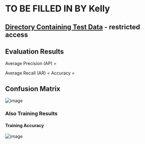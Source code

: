 # TO BE FILLED IN BY Kelly

## [Directory Containing Test Data](https://drive.google.com/drive/folders/1MdEPCXo_c-WchUGDPZqJ1c4SL3d1sS6L) - restricted access

## Evaluation Results
 Average Precision  (AP) =
 
 Average Recall     (AR) =
 Accuracy = 


## Confusion Matrix
![image](https://user-images.githubusercontent.com/11790686/115632296-43cd2000-a2bc-11eb-93be-6f95d18a4e1a.png)



### Also Training Results
#### Training Accuracy
![image](https://user-images.githubusercontent.com/11790686/115632178-0799bf80-a2bc-11eb-8142-fdbc17d229a6.png)
